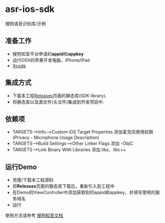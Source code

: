 # asr-ios-sdk
搜狗语音识别库/示例

## 准备工作
- 搜狗知音平台申请的**appid**和**appkey**
- 运行OSX的苹果开发电脑、iPhone/iPad
- [Xcode](https://developer.apple.com/xcode/)

## 集成方式
- 下载本工程[Releases](https://github.com/sogouspeech/asr-iOS-sdk/releases)页面的静态库(SDK library).
- 将静态库以及源文件(头文件)集成到开发项目中.

## 依赖项
- TARGETS-->Info-->Custom iOS Target Properties   添加麦克风使用权限 (Privacy - Microphone Usage Description)
- TARGETS-->Build Settings-->Other Linker Flags 添加 -ObjC
- TARGETS-->Link Binary With Libraries 添加 libz、libc++ 

## 运行Demo
- 克隆/下载本工程源码
- 将**Releases**页面的静态库下载后，重新引入到工程中
- 在Demo的ViewController中添加获取到的appid和appkey，并填写使用的服务域名
- 运行


使用方法请参考 [搜狗知音文档](https://docs.zhiyin.sogou.com/docs/asr/sdk)
